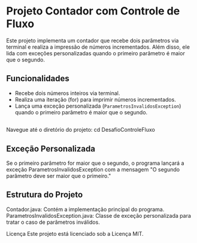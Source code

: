# Projeto Contador com Controle de Fluxo

Este projeto implementa um contador que recebe dois parâmetros via terminal e realiza a impressão de números incrementados. Além disso, ele lida com exceções personalizadas quando o primeiro parâmetro é maior que o segundo.

## Funcionalidades

- Recebe dois números inteiros via terminal.
- Realiza uma iteração (for) para imprimir números incrementados.
- Lança uma exceção personalizada (`ParametrosInvalidosException`) quando o primeiro parâmetro é maior que o segundo.
##
  Navegue até o diretório do projeto:
  cd DesafioControleFluxo

## Exceção Personalizada
Se o primeiro parâmetro for maior que o segundo, o programa lançará a exceção ParametrosInvalidosException com a mensagem "O segundo parâmetro deve ser maior que o primeiro."  

## Estrutura do Projeto
Contador.java: Contém a implementação principal do programa.
ParametrosInvalidosException.java: Classe de exceção personalizada para tratar o caso de parâmetros inválidos.

Licença
Este projeto está licenciado sob a Licença MIT.
